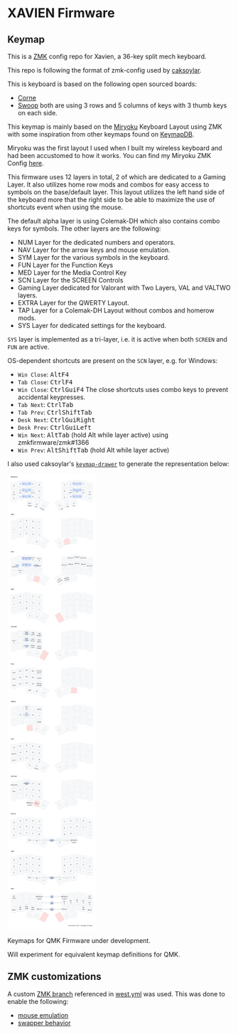 # XAVIEN Firmware

## Keymap

This is a [ZMK](https://zmk.dev) config repo for Xavien, a 36-key split mech keyboard.

This repo is following the format of zmk-config used by [caksoylar](https://github.com/caksoylar/zmk-config).

This is keyboard is based on the following open sourced boards:
- [Corne](https://github.com/foostan/crkbd)
- [Swoop](https://github.com/jimmerricks/swoop)
both are using 3 rows and 5 columns of keys with 3 thumb keys on each side.

This keymap is mainly based on the [Miryoku](https://github.com/manna-harbour/miryoku) Keyboard Layout using ZMK with some inspiration from other keymaps found on [KeymapDB](https://keymapdb.com/).

Miryoku was the first layout I used when I built my wireless keyboard and had been accustomed to how it works.
You can find my Miryoku ZMK Config [here](https://github.com/duanexavierbondad/miryoku_zmk_xavien).

This firmware uses 12 layers in total, 2 of which are dedicated to a Gaming Layer. It also utilizes home row mods and combos for easy access to symbols on the base/default layer. This layout utilizes the left hand side of the keyboard more that the right side to be able to maximize the use of shortcuts event when using the mouse.

The default alpha layer is using Colemak-DH which also contains combo keys for symbols.
The other layers are the following:
- NUM Layer for the dedicated numbers and operators.
- NAV Layer for the arrow keys and mouse emulation.
- SYM Layer for the various symbols in the keyboard.
- FUN Layer for the Function Keys
- MED Layer for the Media Control Key
- SCN Layer for the SCREEN Controls
- Gaming Layer dedicated for Valorant with Two Layers, VAL and VALTWO layers.
- EXTRA Layer for the QWERTY Layout.
- TAP Layer for a Colemak-DH Layout without combos and homerow mods.
- SYS Layer for dedicated settings for the keyboard.

`SYS` layer is implemented as a tri-layer, i.e. it is active when both `SCREEN` and `FUN` are active.

OS-dependent shortcuts are present on the `SCN` layer, e.g. for Windows:
- `Win Close`: <kbd>Alt</kbd><kbd>F4</kbdy>
- `Tab Close`: <kbd>Ctrl</kbd><kbd>F4</kbd>
- `Win Close`: <kbd>Ctrl</kbd><kbd>Gui</kbd><kbd>F4</kbd>
The close shortcuts uses combo keys to prevent accidental keypresses.
- `Tab Next`: <kbd>Ctrl</kbd><kbd>Tab</kbd>
- `Tab Prev`: <kbd>Ctrl</kbd><kbd>Shift</kbd><kbd>Tab</kbd>
- `Desk Next`: <kbd>Ctrl</kbd><kbd>Gui</kbd><kbd>Right</kbd>
- `Desk Prev`: <kbd>Ctrl</kbd><kbd>Gui</kbd><kbd>Left</kbd>
- `Win Next`: <kbd>Alt</kbd><kbd>Tab</kbd> (hold Alt while layer active) using zmkfirmware/zmk#1366
- `Win Prev`: <kbd>Alt</kbd><kbd>Shift</kbd><kbd>Tab</kbd> (hold Alt while layer active)

I also used caksoylar's [`keymap-drawer`](https://github.com/caksoylar/keymap-drawer) to generate the representation below:

![Keymap Representation](./keymap-drawer/xavien-km.svg?raw=true "Keymap Representation")


Keymaps for QMK Firmware under development.

Will experiment for equivalent keymap definitions for QMK.


## ZMK customizations

A custom [ZMK branch](https://github.com/caksoylar/zmk) referenced in [west.yml](config/west.yml) was used.
This was done to enable the following:
- [mouse emulation](https://github.com/caksoylar/zmk/tree/caksoylar/experimental)
- [swapper behavior](https://github.com/zmkfirmware/zmk/pull/1366) 
